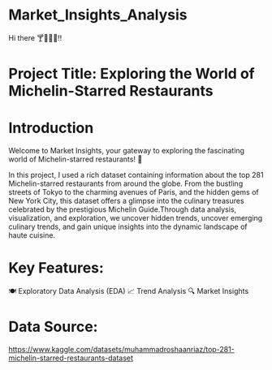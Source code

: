 # Market_Insights_Analysis
Hi there 🍸🍷🍤🍱!!

# Project Title: Exploring the World of Michelin-Starred Restaurants

# Introduction
Welcome to Market Insights, your gateway to exploring the fascinating world of Michelin-starred restaurants! 🌟

In this project, I used a rich dataset containing information about the top 281 Michelin-starred restaurants from around the globe. From the bustling streets of Tokyo to the charming avenues of Paris, and the hidden gems of New York City, this dataset offers a glimpse into the culinary treasures celebrated by the prestigious Michelin Guide.Through data analysis, visualization, and exploration, we uncover hidden trends, uncover emerging culinary trends, and gain unique insights into the dynamic landscape of haute cuisine.

# Key Features: 
🍽️ Exploratory Data Analysis (EDA)
📈 Trend Analysis
🔍 Market Insights

# Data Source: 
https://www.kaggle.com/datasets/muhammadroshaanriaz/top-281-michelin-starred-restaurants-dataset
